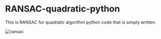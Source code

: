 # RANSAC-quadratic-python
  
This is RANSAC for quadratic algorithm python code that is simply written.  
  
![ransac](https://user-images.githubusercontent.com/25835750/50908536-3d109b00-146d-11e9-943e-d499eff8bffd.png)
